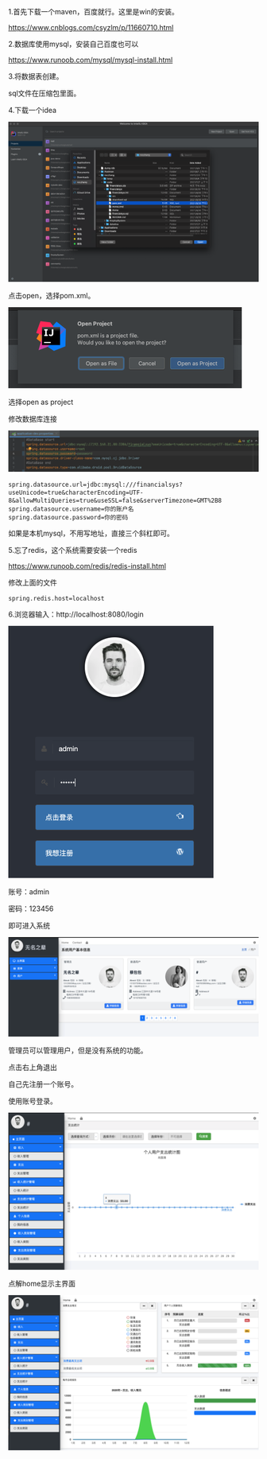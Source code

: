 1.首先下载一个maven，百度就行。这里是win的安装。

https://www.cnblogs.com/csyzlm/p/11660710.html

2.数据库使用mysql，安装自己百度也可以

https://www.runoob.com/mysql/mysql-install.html

3.将数据表创建。

sql文件在压缩包里面。

4.下载一个idea

<img src="%E6%9C%AC%E5%9C%B0%E7%8E%AF%E5%A2%83%E7%9A%84%E6%90%AD%E5%BB%BA.assets/image-20210922161446147.png" alt="image-20210922161446147" style="zoom: 50%;" />

点击open，选择pom.xml。

<img src="%E6%9C%AC%E5%9C%B0%E7%8E%AF%E5%A2%83%E7%9A%84%E6%90%AD%E5%BB%BA.assets/image-20210922161535183.png" alt="image-20210922161535183" style="zoom:50%;" />

选择open as project

修改数据库连接

![image-20210922161709686](%E6%9C%AC%E5%9C%B0%E7%8E%AF%E5%A2%83%E7%9A%84%E6%90%AD%E5%BB%BA.assets/image-20210922161709686.png)

```
spring.datasource.url=jdbc:mysql:///financialsys?useUnicode=true&characterEncoding=UTF-8&allowMultiQueries=true&useSSL=false&serverTimezone=GMT%2B8
spring.datasource.username=你的账户名
spring.datasource.password=你的密码
```

如果是本机mysql，不用写地址，直接三个斜杠即可。

5.忘了redis，这个系统需要安装一个redis

https://www.runoob.com/redis/redis-install.html

修改上面的文件

```
spring.redis.host=localhost
```

6.浏览器输入：http://localhost:8080/login

<img src="%E6%9C%AC%E5%9C%B0%E7%8E%AF%E5%A2%83%E7%9A%84%E6%90%AD%E5%BB%BA.assets/image-20210922162638838.png" alt="image-20210922162638838" style="zoom:50%;" />

账号：admin

密码：123456

即可进入系统

![image-20210922162725689](%E6%9C%AC%E5%9C%B0%E7%8E%AF%E5%A2%83%E7%9A%84%E6%90%AD%E5%BB%BA.assets/image-20210922162725689.png)

管理员可以管理用户，但是没有系统的功能。

点击右上角退出

自己先注册一个账号。

使用账号登录。

![image-20210922163024126](%E6%9C%AC%E5%9C%B0%E7%8E%AF%E5%A2%83%E7%9A%84%E6%90%AD%E5%BB%BA.assets/image-20210922163024126.png)

点解home显示主界面

![image-20210922163048761](%E6%9C%AC%E5%9C%B0%E7%8E%AF%E5%A2%83%E7%9A%84%E6%90%AD%E5%BB%BA.assets/image-20210922163048761.png)

